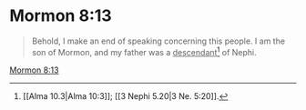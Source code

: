 # Mormon 8:13

> Behold, I make an end of speaking concerning this people. I am the son of Mormon, and my father was a <u>descendant</u>[^a] of Nephi.

[Mormon 8:13](https://www.churchofjesuschrist.org/study/scriptures/bofm/morm/8?lang=eng&id=p13#p13)


[^a]: [[Alma 10.3|Alma 10:3]]; [[3 Nephi 5.20|3 Ne. 5:20]].  
